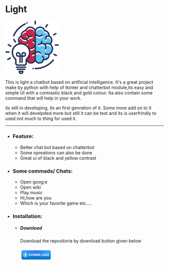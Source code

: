 # Light
[<img src="https://github.com/AniruddhaGawali/light/blob/master/data/img/img.png" width="170">](img.png)

This is light a chatbot based on artificial intelligence. It's a great project make by python with help of tkinter and chatterbot module,its easy and simple UI with a contrastic black and gold colour. Ita also contain some command that will help in your work. 

its still in developing, its an first genration of it. Some more add on to it when it will develpded more but still it can be test and its is userfrindly to used not much to thing for used it.


------------


- ### Feature:
	- Better chat bot based on chatterbot
	- Some opreations can also be done
	- Great ui of black and yellow contrast

- ### Some commads/ Chats:
	- Open goog;e
	- Open wiki
	- Play music
	- Hi,how are you
	- Which is your favorite game
	etc.....
	
- ### Installation:
	- ##### Download 
		 Download the repositorie by download button given below
     
		 [<img src="https://github.com/AniruddhaGawali/light/blob/master/data/img/download1.png" width="100">](https://github.com/AniruddhaGawali/light/archive/master.zip)
